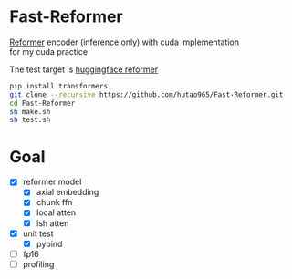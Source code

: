 # Fast-Reformer
[Reformer](https://arxiv.org/abs/2001.04451) encoder (inference only) with cuda implementation  
for my cuda practice  
  
The test target is [huggingface reformer](https://github.com/huggingface/transformers/blob/main/src/transformers/models/reformer/modeling_reformer.py)  
  
```bash
pip install transformers
git clone --recursive https://github.com/hutao965/Fast-Reformer.git
cd Fast-Reformer
sh make.sh
sh test.sh
```

# Goal
- [x] reformer model
  - [x] axial embedding
  - [x] chunk ffn
  - [x] local atten
  - [x] lsh atten
- [x] unit test
  - [x] pybind
- [ ] fp16
- [ ] profiling
